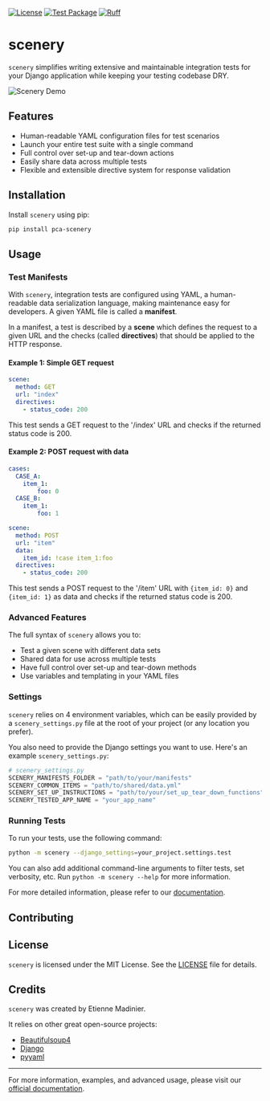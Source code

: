 
<!-- [![TestPyPI version](https://img.shields.io/testpypi/v/pca-scenery.svg)](https://test.pypi.org/project/pca-scenery/)
[![TestPyPI downloads](https://img.shields.io/testpypi/dm/YOUR-PACKAGE-NAME)](https://test.pypi.org/project/YOUR-PACKAGE-NAME/)
[![Python versions](https://img.shields.io/pypi/pyversions/YOUR-PACKAGE-NAME.svg)](https://test.pypi.org/project/YOUR-PACKAGE-NAME/)
[![Tests](https://github.com/USERNAME/REPO-NAME/workflows/Tests/badge.svg)](https://github.com/USERNAME/REPO-NAME/actions?workflow=Tests)
[![codecov](https://codecov.io/gh/USERNAME/REPO-NAME/branch/main/graph/badge.svg)](https://codecov.io/gh/USERNAME/REPO-NAME)
[![Documentation Status](https://readthedocs.org/projects/YOUR-PACKAGE-NAME/badge/?version=latest)](https://YOUR-PACKAGE-NAME.readthedocs.io/en/latest/?badge=latest)
[![MyPy](https://github.com/USERNAME/REPO-NAME/workflows/MyPy/badge.svg)](https://github.com/USERNAME/REPO-NAME/actions?workflow=MyPy) -->

<!-- Badges -->
[![License](https://img.shields.io/pypi/l/YOUR-PACKAGE-NAME.svg)](https://github.com/selimPCA/pca-scenery/blob/main/LICENSE)
[![Test Package](https://github.com/selimPCA/pca-scenery/actions/workflows/test-package.yml/badge.svg)](https://github.com/selimPCA/pca-scenery/actions/workflows/test-package.yml)
[![Ruff](https://img.shields.io/endpoint?url=https://raw.githubusercontent.com/astral-sh/ruff/main/assets/badge/v2.json)](https://github.com/astral-sh/ruff)

# scenery

`scenery` simplifies writing extensive and maintainable integration tests for your Django application while keeping your testing codebase DRY.

![Scenery Demo](https://path/to/your/demo.gif)

## Features

- Human-readable YAML configuration files for test scenarios
- Launch your entire test suite with a single command
- Full control over set-up and tear-down actions
- Easily share data across multiple tests
- Flexible and extensible directive system for response validation

## Installation

Install `scenery` using pip:

```bash
pip install pca-scenery
```

## Usage

### Test Manifests

With `scenery`, integration tests are configured using YAML, a human-readable data serialization language, making maintenance easy for developers. A given YAML file is called a __manifest__.

In a manifest, a test is described by a __scene__ which defines the request to a given URL and the checks (called __directives__) that should be applied to the HTTP response.

#### Example 1: Simple GET request

```yaml
scene:
  method: GET
  url: "index"
  directives:
    - status_code: 200
```

This test sends a GET request to the '/index' URL and checks if the returned status code is 200.

#### Example 2: POST request with data

```yaml
cases:
  CASE_A:
    item_1:
        foo: 0
  CASE_B:
    item_1:
        foo: 1

scene:
  method: POST
  url: "item"
  data:
    item_id: !case item_1:foo
  directives:
    - status_code: 200
```

This test sends a POST request to the '/item' URL with `{item_id: 0}` and `{item_id: 1}` as data and checks if the returned status code is 200.

### Advanced Features

The full syntax of `scenery` allows you to:

- Test a given scene with different data sets
- Shared data for use across multiple tests
- Have full control over set-up and tear-down methods
- Use variables and templating in your YAML files
<!-- - Define custom directives for specialized checks -->



### Settings

`scenery` relies on 4 environment variables, which can be easily provided by a `scenery_settings.py` file at the root of your project (or any location you prefer).

You also need to provide the Django settings you want to use. Here's an example `scenery_settings.py`:

```python
# scenery_settings.py
SCENERY_MANIFESTS_FOLDER = "path/to/your/manifests"
SCENERY_COMMON_ITEMS = "path/to/shared/data.yml"
SCENERY_SET_UP_INSTRUCTIONS = "path/to/your/set_up_tear_down_functions"
SCENERY_TESTED_APP_NAME = "your_app_name"
```



### Running Tests

To run your tests, use the following command:

```bash
python -m scenery --django_settings=your_project.settings.test
```

You can also add additional command-line arguments to filter tests, set verbosity, etc. Run `python -m scenery --help` for more information.

For more detailed information, please refer to our [documentation]().

## Contributing

<!-- We welcome contributions to `scenery`! Here are some ways you can contribute:

1. Report bugs or request features by opening an issue
2. Improve documentation
3. Submit pull requests with bug fixes or new features

Please read our [Contributing Guide](CONTRIBUTING.md) for more details. -->

## License

`scenery` is licensed under the MIT License. See the [LICENSE](LICENSE) file for details.

## Credits

`scenery` was created by Etienne Madinier.

It relies on other great open-source projects:
- [Beautifulsoup4](https://pypi.org/project/beautifulsoup4/)
- [Django](https://www.djangoproject.com/)
- [pyyaml](https://pypi.org/project/PyYAML/)


---

For more information, examples, and advanced usage, please visit our [official documentation](https://link-to-your-docs).